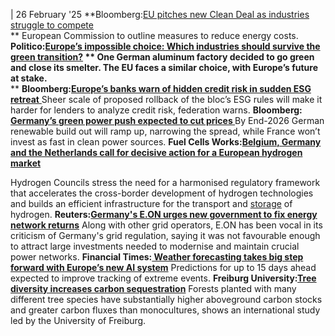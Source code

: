 | 26 February '25
**Bloomberg:[EU pitches new Clean Deal as industries struggle to compete](https://www.bloomberg.com/news/articles/2025-02-26/eu-to-pitch-new-clean-deal-to-industries-struggling-to-compete?sref=peEFYOHm)  
**
European Commission to outline measures to reduce energy costs.
**Politico:[Europe’s impossible choice: Which industries should survive the green transition?](https://www.politico.eu/article/europes-impossible-choice-which-industries-should-survive-the-green-transition/) **
One German aluminum factory decided to go green and close its smelter. The EU faces a similar choice, with Europe’s future at stake.**  
**
**Bloomberg:**[**Europe’s banks warn of hidden credit risk in sudden ESG retreat** ](https://www.bloomberg.com/news/articles/2025-02-26/europe-s-banks-warn-of-hidden-credit-risk-in-sudden-esg-retreat)
Sheer scale of proposed rollback of the bloc’s ESG rules will make it harder for lenders to analyze credit risk, federation warns. 
**Bloomberg:[ Germany’s green power push expected to cut prices ](https://www.bloomberg.com/news/articles/2025-02-25/germany-s-green-power-push-expected-to-cut-prices-by-end-2026?sref=peEFYOHm)**
By End-2026 German renewable build out will ramp up, narrowing the spread, while France won’t invest as fast in clean power sources.
**Fuel Cells Works:[Belgium, Germany and the Netherlands call for decisive action for a European hydrogen market](https://fuelcellsworks.com/2025/02/25/hydrogen/belgium-germany-and-the-netherlands-call-for-decisive-action-for-a-european-hydrogen-market)**  

Hydrogen Councils stress the need for a harmonised regulatory framework that accelerates the cross-border development of hydrogen technologies and builds an efficient infrastructure for the transport and [storage](https://www.cleanenergywire.org/glossary/letter_s#storage) of hydrogen.
**Reuters:[Germany's E.ON urges new government to fix energy network returns](https://www.reuters.com/business/energy/eon-expects-higher-core-profit-2025-raises-mid-term-outlook-2025-02-26/)**
Along with other grid operators, E.ON has been vocal in its criticism of Germany's grid regulation, saying it was not favourable enough to attract large investments needed to modernise and maintain crucial power networks.
**Financial Times:[ Weather forecasting takes big step forward with Europe’s new AI system](https://www.ft.com/content/5642ef4d-5f42-4987-9034-92a4500b807c)**
Predictions for up to 15 days ahead expected to improve tracking of extreme events.
**Freiburg University:**[**Tree diversity increases carbon sequestration**](https://uni-freiburg.de/en/tree-diversity-increases-carbon-sequestra/)
Forests planted with many different tree species have substantially higher aboveground carbon stocks and greater carbon fluxes than monocultures, shows an international study led by the University of Freiburg.